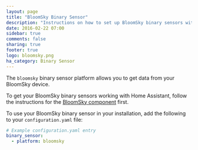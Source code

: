 ```yaml
---
layout: page
title: "BloomSky Binary Sensor"
description: "Instructions on how to set up BloomSky binary sensors within Home Assistant."
date: 2016-02-22 07:00
sidebar: true
comments: false
sharing: true
footer: true
logo: bloomsky.png
ha_category: Binary Sensor
---
```


The `bloomsky` binary sensor platform allows you to get data from your BloomSky device.

To get your BloomSky binary sensors working with Home Assistant, follow the instructions for the [BloomSky component](/components/bloomsky/) first.

To use your BloomSky binary sensor in your installation, add the following to your `configuration.yaml` file:

```yaml
# Example configuration.yaml entry
binary_sensor:
  - platform: bloomsky
```

